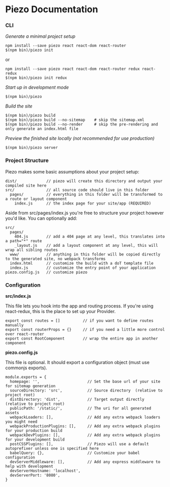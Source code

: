 # Piezo Documentation

### CLI

*Generate a minimal project setup*
```
npm install --save piezo react react-dom react-router
$(npm bin)/piezo init
```
or
```
npm install --save piezo react react-dom react-router redux react-redux
$(npm bin)/piezo init redux
```

*Start up in development mode*
```
$(npm bin)/piezo
````

*Build the site*
```
$(npm bin)/piezo build
$(npm bin)/piezo build --no-sitemap    # skip the sitemap.xml
$(npm bin)/piezo build --no-render     # skip the pre-rendering and only generate an index.html file
```

*Preview the finished site locally (not recommended for use production)*
```
$(npm bin)/piezo server
```

### Project Structure

Piezo makes some basic assumptions about your project setup:

```
dist/             // piezo will create this directory and output your compiled site here
src/              // all source code should live in this folder
  pages/          // everything in this folder will be transformed to a route or layout component
    index.js      // the index page for your site/app (REQUIRED)
```

Aside from src/pages/index.js you're free to structure your project however you'd like. You can optionally add:

```
src/
  pages/
    404.js        // add a 404 page at any level, this translates into a path="*" route
    _layout.js    // add a layout component at any level, this will wrap all sibling routes
  www/            // anything in this folder will be copied directly to the generated site, no webpack transforms
  index.html      // customize the build with a doT template file
  index.js        // customize the entry point of your application
piezo.config.js   // customize piezo

```

### Configuration

**src/index.js**

This file lets you hook into the app and routing process. If you're using react-redux, this is the place to set up your Provider.

```
export const routes = []          // if you want to define routes manually
export const routerProps = {}     // if you need a little more control over react-router
export const RootComponent        // wrap the entire app in another component
```

**piezo.config.js**

This file is optional. It should export a configuration object (must use commonjs exports).

```
module.exports = {
  homepage: '',                     // Set the base url of your site for sitemap generation
  sourceDirectory: 'src',           // Source directory  (relative to project root)
  distDirectory: 'dist',            // Target output directly (relative to project root)
  publicPath: '/static/',           // The uri for all generated assets
  webpackLoaders: [],               // Add any extra webpack loaders you might need
  webpackProductionPlugins: [],     // Add any extra webpack plugins for your production build
  webpackDevPlugins: [],            // Add any extra webpack plugins for your development build
  postCSSPlugins: [],               // Piezo will use a default autoprefixer unless one is specified here
  babelQuery: {},                   // Customize your babel configuration
  devServerMiddleware: [],          // Add any express middleware to help with development
  devServerHostname: 'localhost',
  devServerPort: '8080',
}
```
